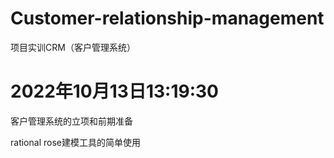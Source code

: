 # Customer-relationship-management
项目实训CRM（客户管理系统）

# 2022年10月13日13:19:30

客户管理系统的立项和前期准备

rational rose建模工具的简单使用